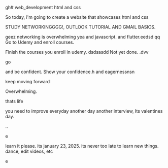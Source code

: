gh# web_development
html and css

So today, i'm going to create a website that showcases html and css

STUDY NETWORKINGGGG!, OUTLOOK TUTORIAL AND GMAIL BASICS.


geez networking is overwhelming
yea
and javascript.
and flutter.eedsd
qq
Go to Udemy and enroll courses.

Finish the courses you enroll in udemy.
dsdsasdd
Not yet done. .dvv

go

and be confident.
Show your confidence.h
and eagernessnsn

keep moving forward

Overwhelming.

thats life

you need to improve everyday
another day another interview, Its valentines day.

..

e










learn it please. its january 23, 2025. its never too late to learn new things.
dance, edit videos, etc

e 
